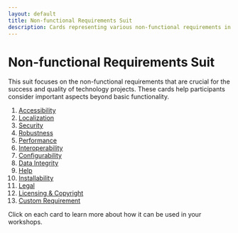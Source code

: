 ```yaml
---
layout: default
title: Non-functional Requirements Suit
description: Cards representing various non-functional requirements in technology projects
---
```


# Non-functional Requirements Suit

This suit focuses on the non-functional requirements that are crucial for the success and quality of technology projects. These cards help participants consider important aspects beyond basic functionality.

1. [Accessibility](/cards/non-functional-requirements/accessibility)
2. [Localization](/cards/non-functional-requirements/localization)
3. [Security](/cards/non-functional-requirements/security)
4. [Robustness](/cards/non-functional-requirements/robustness)
5. [Performance](/cards/non-functional-requirements/performance)
6. [Interoperability](/cards/non-functional-requirements/interoperability)
7. [Configurability](/cards/non-functional-requirements/configurability)
8. [Data Integrity](/cards/non-functional-requirements/data-integrity)
9. [Help](/cards/non-functional-requirements/help)
10. [Installability](/cards/non-functional-requirements/installability)
11. [Legal](/cards/non-functional-requirements/legal)
12. [Licensing & Copyright](/cards/non-functional-requirements/licensing-copyright)
13. [Custom Requirement](/cards/non-functional-requirements/custom-requirement)

Click on each card to learn more about how it can be used in your workshops.
